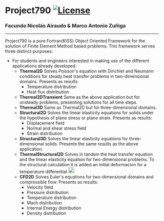 # Project790 [![License](https://img.shields.io/badge/license-MIT-red.svg)]()
### Facundo Nicolás Airaudo & Marco Antonio Zuñiga
***

Project790 is a pure Fortran(KISS) Object Oriented Framework for the solution of Finite Element Method based problems.
This framework serves three distinct purposes:
+ For students and engineers interested in making use of the different applications already developed:
  + **Thermal2D** Solves Poisson's equation with Dirichlet and Neumann conditions for steady heat transfer problems in two-dimensional domains. Presents as results:
    + Temperature distribution
    + Heat flux distribution
  + **Thermal2DTransient** Same as the above application but for unsteady problems, presenting solutions for all time steps.
  + **Thermal3D** Same as Thermal2D but for three-dimensional domains.
  + **Structural2D** Solves the linear elasticity equations for solids under the hypothesis of plane stress or plane strain. Presents as results:
    + Displacement field 
    + Normal and shear stress field
    + Strain distribution
  + **Structural3D** Solves the linear elasticity equations for three-dimensional solids. Presents the same results as the above application.
  + **ThermalStructural2D** Solves in tandem the heat transfer equation and the linear elasticity equation for two-dimensional problems. To the structural calculation it is added an initial deformacion for a temperature differential <img src="https://i.imgur.com/aMblv4X.png" alt="DeltaT" width="20"/>
  + **CFD2D** Solves Euler's equations for two-dimensional domains and compressible flow. Presents as results:
    + Velocity field
    + Pressure distribution
    + Temperature distribution
    + Mach distribution
    + Internal Energy distribution
    + Density distribution
